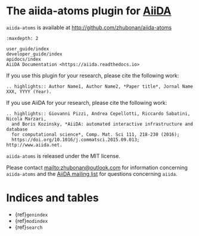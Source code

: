 # The aiida-atoms plugin for [AiiDA]

`aiida-atoms` is available at <http://github.com/zhubonan/aiida-atoms>

```{toctree}
:maxdepth: 2

user_guide/index
developer_guide/index
apidocs/index
AiiDA Documentation <https://aiida.readthedocs.io>
```

If you use this plugin for your research, please cite the following work:

```{eval-rst}
.. highlights:: Author Name1, Author Name2, *Paper title*, Jornal Name XXX, YYYY (Year).
```

If you use AiiDA for your research, please cite the following work:

```{eval-rst}
.. highlights:: Giovanni Pizzi, Andrea Cepellotti, Riccardo Sabatini, Nicola Marzari,
  and Boris Kozinsky, *AiiDA: automated interactive infrastructure and database
  for computational science*, Comp. Mat. Sci 111, 218-230 (2016);
  https://doi.org/10.1016/j.commatsci.2015.09.013; http://www.aiida.net.
```

`aiida-atoms` is released under the MIT license.

Please contact <mailto:zhubonan@outlook.com> for information concerning `aiida-atoms` and the [AiiDA mailing list](http://www.aiida.net/mailing-list/) for questions concerning `aiida`.

# Indices and tables

- {ref}`genindex`
- {ref}`modindex`
- {ref}`search`

[aiida]: http://www.aiida.net
